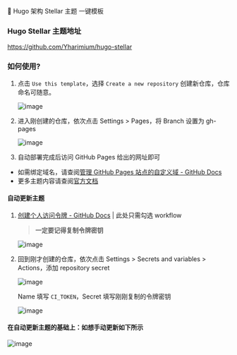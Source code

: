 🌃 Hugo 架构 Stellar 主题 一键模板

### Hugo Stellar 主题地址

<https://github.com/Yharimium/hugo-stellar>

### 如何使用?

1. 点击 `Use this template`，选择 `Create a new repository` 创建新仓库，仓库命名可随意。

    ![image](https://user-images.githubusercontent.com/97100140/221425412-2d5fc6c3-be4e-4434-ab8d-94738ce50da3.png)

2. 进入刚创建的仓库，依次点击 Settings > Pages，将 Branch 设置为 gh-pages

    ![image](https://user-images.githubusercontent.com/97100140/221348938-596c7cec-7f64-49c5-8cbe-f2e6c7681947.png)


3. 自动部署完成后访问 GitHub Pages 给出的网址即可

- 如需绑定域名，请查阅[管理 GitHub Pages 站点的自定义域 - GitHub Docs](https://docs.github.com/zh/pages/configuring-a-custom-domain-for-your-github-pages-site/managing-a-custom-domain-for-your-github-pages-site) 
- 更多主题内容请查阅[官方文档](https://github.com/Yharimium/hugo-stellar)

#### 自动更新主题

1. [创建个人访问令牌 - GitHub Docs](https://docs.github.com/zh/authentication/keeping-your-account-and-data-secure/creating-a-personal-access-token) | 此处只需勾选 workflow

    > **一定要记得复制令牌密钥**

    ![image](https://user-images.githubusercontent.com/97100140/221348264-c2edf2a0-2cce-4bc6-9f72-dd6c5cf4a392.png)

2. 回到刚才创建的仓库，依次点击 Settings > Secrets and variables > Actions，添加 repository secret

   ![image](https://user-images.githubusercontent.com/97100140/221348989-4d210885-6b0c-4930-a28d-bf2ce663eb7e.png)
   
   Name 填写 `CI_TOKEN`，Secret 填写刚刚复制的令牌密钥
   
   ![image](https://user-images.githubusercontent.com/97100140/221348504-19f9134d-74e2-43a4-a6bc-5cc456919da8.png)


#### 在自动更新主题的基础上：如想手动更新如下所示

![image](https://user-images.githubusercontent.com/97100140/221348608-ede160ba-9e22-4fbb-93e6-937c351b44a1.png)
